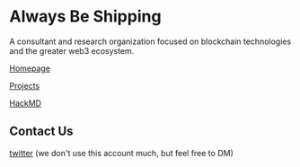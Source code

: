 # Always Be Shipping

A consultant and research organization focused on blockchain technologies and the greater web3 ecosystem.

[Homepage](https://alwaysbeshipp.ing/)

[Projects](https://alwaysbeshipp.ing/projects)

[HackMD](https://hackmd.io/@always-be-shipping)

## Contact Us

[twitter](https://x.com/alwaysbeshippn) (we don't use this account much, but feel free to DM)

<!--

**Here are some ideas to get you started:**

🙋‍♀️ A short introduction - what is your organization all about?
🌈 Contribution guidelines - how can the community get involved?
👩‍💻 Useful resources - where can the community find your docs? Is there anything else the community should know?
🍿 Fun facts - what does your team eat for breakfast?
🧙 Remember, you can do mighty things with the power of [Markdown](https://docs.github.com/github/writing-on-github/getting-started-with-writing-and-formatting-on-github/basic-writing-and-formatting-syntax)
-->
